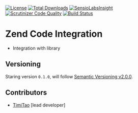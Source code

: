 [![License](https://poser.pugx.org/hexarchium/zend-code-integration/license.svg)](https://packagist.org/packages/hexarchium/zend-code-integration)
[![Total Downloads](https://poser.pugx.org/hexarchium/zend-code-integration/downloads.svg)](https://packagist.org/packages/hexarchium/zend-code-integration)
[![SensioLabsInsight](https://insight.sensiolabs.com/projects/210ddc1a-f8ae-42d3-80de-f04b4a4c8458/mini.png)](https://insight.sensiolabs.com/projects/210ddc1a-f8ae-42d3-80de-f04b4a4c8458)
[![Scrutinizer Code Quality](https://scrutinizer-ci.com/g/hexarchium/zend-code-integration/badges/quality-score.png?b=master)](https://scrutinizer-ci.com/g/hexarchium/zend-code-integration/?branch=master)
[![Build Status](https://travis-ci.org/hexarchium/zend-code-integration.svg?branch=master)](https://travis-ci.org/hexarchium/zend-code-integration)

# Zend Code Integration

* Integration with library

## Versioning
 
Staring version ``0.1.0``, will follow [Semantic Versioning v2.0.0](http://semver.org/spec/v2.0.0.html).

## Contributors

* [TimiTao](http://github.com/timiTao) [lead developer]
